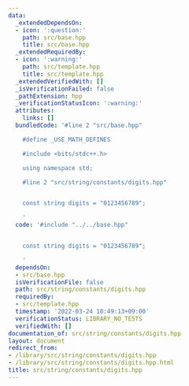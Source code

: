 ```yaml
---
data:
  _extendedDependsOn:
  - icon: ':question:'
    path: src/base.hpp
    title: src/base.hpp
  _extendedRequiredBy:
  - icon: ':warning:'
    path: src/template.hpp
    title: src/template.hpp
  _extendedVerifiedWith: []
  _isVerificationFailed: false
  _pathExtension: hpp
  _verificationStatusIcon: ':warning:'
  attributes:
    links: []
  bundledCode: '#line 2 "src/base.hpp"

    #define _USE_MATH_DEFINES

    #include <bits/stdc++.h>

    using namespace std;

    #line 2 "src/string/constants/digits.hpp"


    const string digits = "0123456789";

    '
  code: '#include "../../base.hpp"


    const string digits = "0123456789";

    '
  dependsOn:
  - src/base.hpp
  isVerificationFile: false
  path: src/string/constants/digits.hpp
  requiredBy:
  - src/template.hpp
  timestamp: '2022-03-24 10:49:13+09:00'
  verificationStatus: LIBRARY_NO_TESTS
  verifiedWith: []
documentation_of: src/string/constants/digits.hpp
layout: document
redirect_from:
- /library/src/string/constants/digits.hpp
- /library/src/string/constants/digits.hpp.html
title: src/string/constants/digits.hpp
---
```

